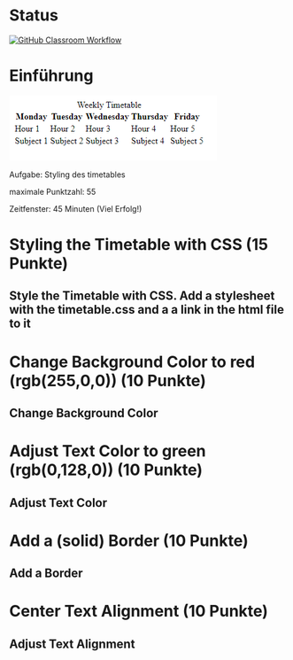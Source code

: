 # Status
[![GitHub Classroom Workflow](https://github.com/GittyBitch/test-timetable-css/actions/workflows/classroom.yml/badge.svg)](https://github.com/GittyBitch/test-timetable-css/actions/workflows/classroom.yml)

# Einführung
![Aufgabe: Styling des timetables](timetable.png)

Aufgabe: Styling des timetables

maximale Punktzahl: 55

Zeitfenster: 45 Minuten (Viel Erfolg!)

# Styling the Timetable with CSS (15 Punkte)
## Style the Timetable with CSS. Add a stylesheet with the timetable.css and a a link in the html file to it

# Change Background Color to red (rgb(255,0,0)) (10 Punkte)
## Change Background Color

# Adjust Text Color to green (rgb(0,128,0)) (10 Punkte)
## Adjust Text Color

# Add a (solid) Border (10 Punkte)
## Add a Border

# Center Text Alignment (10 Punkte)
## Adjust Text Alignment

